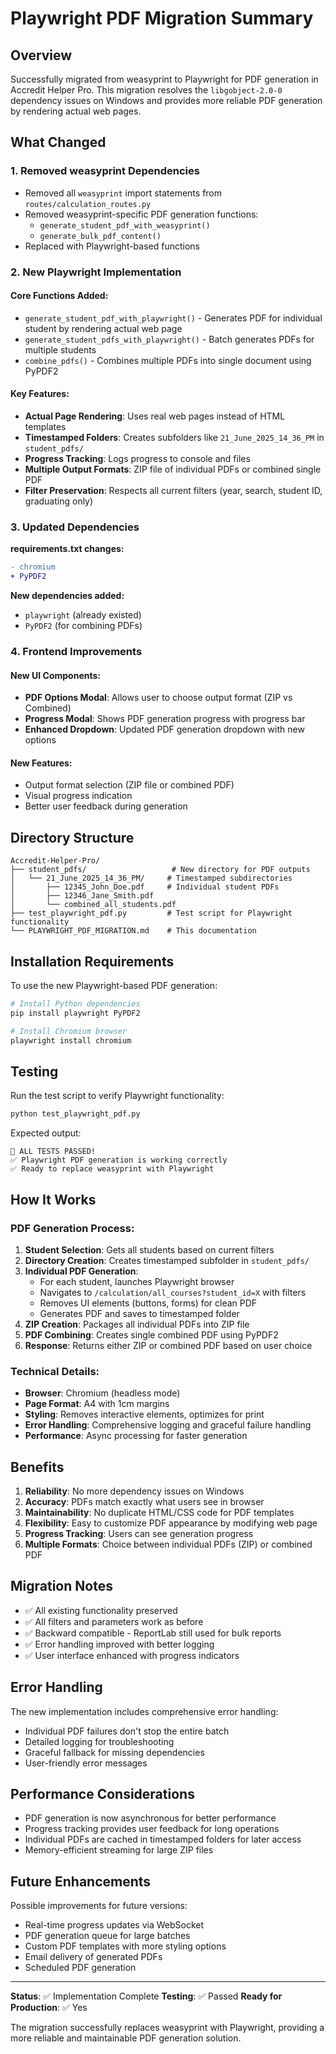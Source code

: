 # Playwright PDF Migration Summary

## Overview
Successfully migrated from weasyprint to Playwright for PDF generation in Accredit Helper Pro. This migration resolves the `libgobject-2.0-0` dependency issues on Windows and provides more reliable PDF generation by rendering actual web pages.

## What Changed

### 1. Removed weasyprint Dependencies
- Removed all `weasyprint` import statements from `routes/calculation_routes.py`
- Removed weasyprint-specific PDF generation functions:
  - `generate_student_pdf_with_weasyprint()`
  - `generate_bulk_pdf_content()`
- Replaced with Playwright-based functions

### 2. New Playwright Implementation

#### Core Functions Added:
- `generate_student_pdf_with_playwright()` - Generates PDF for individual student by rendering actual web page
- `generate_student_pdfs_with_playwright()` - Batch generates PDFs for multiple students
- `combine_pdfs()` - Combines multiple PDFs into single document using PyPDF2

#### Key Features:
- **Actual Page Rendering**: Uses real web pages instead of HTML templates
- **Timestamped Folders**: Creates subfolders like `21_June_2025_14_36_PM` in `student_pdfs/`
- **Progress Tracking**: Logs progress to console and files
- **Multiple Output Formats**: ZIP file of individual PDFs or combined single PDF
- **Filter Preservation**: Respects all current filters (year, search, student ID, graduating only)

### 3. Updated Dependencies
**requirements.txt changes:**
```diff
- chromium
+ PyPDF2
```

**New dependencies added:**
- `playwright` (already existed)
- `PyPDF2` (for combining PDFs)

### 4. Frontend Improvements

#### New UI Components:
- **PDF Options Modal**: Allows user to choose output format (ZIP vs Combined)
- **Progress Modal**: Shows PDF generation progress with progress bar
- **Enhanced Dropdown**: Updated PDF generation dropdown with new options

#### New Features:
- Output format selection (ZIP file or combined PDF)
- Visual progress indication
- Better user feedback during generation

## Directory Structure

```
Accredit-Helper-Pro/
├── student_pdfs/                   # New directory for PDF outputs
│   └── 21_June_2025_14_36_PM/     # Timestamped subdirectories
│       ├── 12345_John_Doe.pdf     # Individual student PDFs
│       ├── 12346_Jane_Smith.pdf
│       └── combined_all_students.pdf
├── test_playwright_pdf.py         # Test script for Playwright functionality
└── PLAYWRIGHT_PDF_MIGRATION.md    # This documentation
```

## Installation Requirements

To use the new Playwright-based PDF generation:

```bash
# Install Python dependencies
pip install playwright PyPDF2

# Install Chromium browser
playwright install chromium
```

## Testing

Run the test script to verify Playwright functionality:
```bash
python test_playwright_pdf.py
```

Expected output:
```
🎉 ALL TESTS PASSED!
✅ Playwright PDF generation is working correctly
✅ Ready to replace weasyprint with Playwright
```

## How It Works

### PDF Generation Process:

1. **Student Selection**: Gets all students based on current filters
2. **Directory Creation**: Creates timestamped subfolder in `student_pdfs/`
3. **Individual PDF Generation**:
   - For each student, launches Playwright browser
   - Navigates to `/calculation/all_courses?student_id=X` with filters
   - Removes UI elements (buttons, forms) for clean PDF
   - Generates PDF and saves to timestamped folder
4. **ZIP Creation**: Packages all individual PDFs into ZIP file
5. **PDF Combining**: Creates single combined PDF using PyPDF2
6. **Response**: Returns either ZIP or combined PDF based on user choice

### Technical Details:

- **Browser**: Chromium (headless mode)
- **Page Format**: A4 with 1cm margins
- **Styling**: Removes interactive elements, optimizes for print
- **Error Handling**: Comprehensive logging and graceful failure handling
- **Performance**: Async processing for faster generation

## Benefits

1. **Reliability**: No more dependency issues on Windows
2. **Accuracy**: PDFs match exactly what users see in browser
3. **Maintainability**: No duplicate HTML/CSS code for PDF templates
4. **Flexibility**: Easy to customize PDF appearance by modifying web page
5. **Progress Tracking**: Users can see generation progress
6. **Multiple Formats**: Choice between individual PDFs (ZIP) or combined PDF

## Migration Notes

- ✅ All existing functionality preserved
- ✅ All filters and parameters work as before
- ✅ Backward compatible - ReportLab still used for bulk reports
- ✅ Error handling improved with better logging
- ✅ User interface enhanced with progress indicators

## Error Handling

The new implementation includes comprehensive error handling:
- Individual PDF failures don't stop the entire batch
- Detailed logging for troubleshooting
- Graceful fallback for missing dependencies
- User-friendly error messages

## Performance Considerations

- PDF generation is now asynchronous for better performance
- Progress tracking provides user feedback for long operations
- Individual PDFs are cached in timestamped folders for later access
- Memory-efficient streaming for large ZIP files

## Future Enhancements

Possible improvements for future versions:
- Real-time progress updates via WebSocket
- PDF generation queue for large batches
- Custom PDF templates with more styling options
- Email delivery of generated PDFs
- Scheduled PDF generation

---

**Status**: ✅ Implementation Complete
**Testing**: ✅ Passed
**Ready for Production**: ✅ Yes

The migration successfully replaces weasyprint with Playwright, providing a more reliable and maintainable PDF generation solution. 